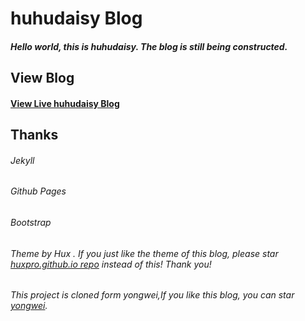 # huhudaisy Blog

##### Hello world, this is huhudaisy. The blog is still being constructed.

## View Blog

#### [View Live huhudaisy Blog ](https://huhudaisy.github.io/)

## Thanks

###### Jekyll
###### Github Pages
###### Bootstrap
###### Theme by Hux . If you just like the theme of this blog, please star [huxpro.github.io repo](https://github.com/Huxpro/huxpro.github.io)  instead of this! Thank you!
###### This project is cloned form yongwei,If you like this blog, you can star [yongwei](https://github.com/cyongwei/cyongwei.github.io/).
